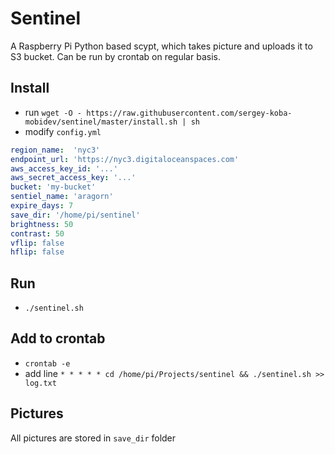 # Sentinel
A Raspberry Pi Python based scypt, which takes picture and uploads it to S3 bucket.
Can be run by crontab on regular basis.

## Install
- run `wget -O - https://raw.githubusercontent.com/sergey-koba-mobidev/sentinel/master/install.sh | sh`
- modify `config.yml`

```yml
region_name:  'nyc3'
endpoint_url: 'https://nyc3.digitaloceanspaces.com'
aws_access_key_id: '...'
aws_secret_access_key: '...'
bucket: 'my-bucket'
sentiel_name: 'aragorn'
expire_days: 7
save_dir: '/home/pi/sentinel'
brightness: 50
contrast: 50
vflip: false
hflip: false
```

## Run
- `./sentinel.sh`

## Add to crontab
- `crontab -e`
- add line `* * * * * cd /home/pi/Projects/sentinel && ./sentinel.sh >> log.txt`

## Pictures
All pictures are stored in `save_dir` folder

